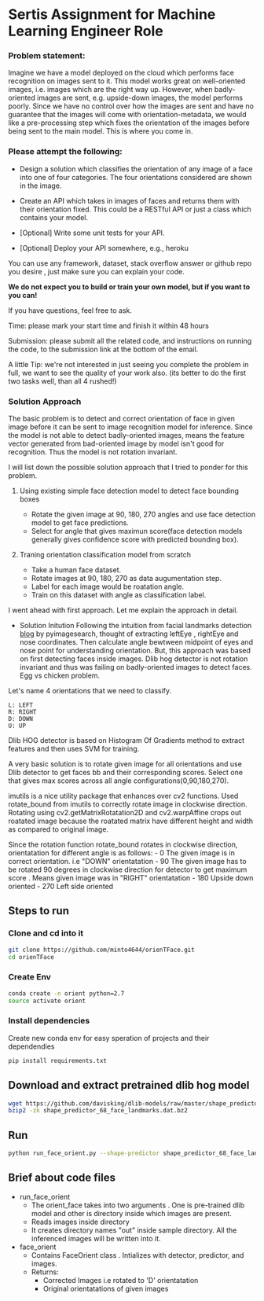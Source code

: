 # Sertis Assignment for Machine Learning Engineer Role

### Problem statement:
Imagine we have a model deployed on the cloud which performs face recognition on images sent to it. This model works great on well-oriented images, i.e. images which are the right way up. However, when badly-oriented images are sent, e.g. upside-down images, the model performs poorly. Since we have no  control over how the images are sent and have no guarantee that the images will come with orientation-metadata, we would like a pre-processing step which fixes the orientation of the images before being sent to the main model. This is where you come in.

          


### Please attempt the following:

- Design a solution which classifies the orientation of any image of a face into one of four categories. The four orientations considered are shown in the image. 

- Create an API which takes in images of faces and returns them with their orientation fixed. This could be a RESTful API or just a class which contains your model.

- [Optional] Write some unit tests for your API.

- [Optional] Deploy your API somewhere, e.g., heroku

You can use any framework, dataset, stack overflow answer or github repo you desire , just make sure you can explain your code.

**We do not expect you to build or train your own model, but if you want to you can!**

If you have questions, feel free to ask.

Time: please mark your start time and finish it within 48 hours

Submission: please submit all the related code, and instructions on running the code, to the submission link at the bottom of the email.

A little Tip: we're not interested in just seeing you complete the problem in full, we want to see the quality of your work also. (its better to do the first two tasks well, than all 4 rushed!)



### Solution Approach

The basic problem is to detect and correct orientation of face in given image before it can be sent to image recognition model for inference. Since the model is not able to detect badly-oriented images, means the feature vector generated from bad-oriented image by model isn't good for recognition. Thus the model is not rotation invariant. 


I will list down the possible solution approach that I tried to ponder for this problem.

1. Using existing simple face detection model to detect face bounding boxes
	- Rotate the given image at 90, 180, 270 angles and use face detection model to get face predictions. 
	- Select for angle that gives maximun score(face detection models generally gives confidence score with predicted bounding box).

2. Traning orientation classification model from scratch
	- Take a human face dataset. 
	- Rotate images at 90, 180, 270 as data augumentation step. 
	- Label for each image would be roatation angle. 
	- Train on this dataset with angle as classification label. 

I went ahead with first approach. Let me explain the approach in detail.

- Solution Initution
Following the intuition from facial landmarks detection [blog](https://www.pyimagesearch.com/2017/04/03/facial-landmarks-dlib-opencv-python/) by pyimagesearch, thought of extracting leftEye , rightEye and nose coordinates. Then calculate angle bewtween midpoint of eyes and nose point for understanding orientation. But, this approach was based on first detecting faces inside images. Dlib hog detector is not rotation invariant and thus was failing on badly-oriented images to detect faces. Egg vs chicken problem.

Let's name 4 orientations that we need to classify.

	L: LEFT
	R: RIGHT
	D: DOWN
	U: UP

Dlib HOG detector is based on Histogram Of Gradients method to extract features and then uses SVM for training. 

A very basic solution is to rotate given image for all orientations and use Dlib detector to get faces bb and their corresponding scores. Select one that gives max scores across all angle configurations(0,90,180,270). 

imutils is a nice utility package that enhances over cv2 functions. Used rotate_bound from imutils to correctly rotate image in clockwise direction. Rotating using cv2.getMatrixRotatation2D and cv2.warpAffine crops out roatated image because the roatated matrix have different height and width as compared to original image. 

Since the rotation function rotate_bound rotates in clockwise direction, orientatation for different angle is as follows:
	- 0
		The given image is in correct orientation. i.e "DOWN" orientatation
	- 90
		The given image has to be rotated 90 degrees in clockwise direction for detector to get maximum score . Means given image was in "RIGHT" orientatation
	- 180
		Upside down oriented
	- 270
		Left side oriented

## Steps to run

### Clone and cd into it
```bash
git clone https://github.com/minto4644/orienTFace.git
cd orienTFace
```
### Create Env
```bash
conda create -n orient python=2.7
source activate orient
```
### Install dependencies
Create new conda env for easy speration of projects and their dependendies
```bash
pip install requirements.txt
```
## Download and extract pretrained dlib hog model
```bash
wget https://github.com/davisking/dlib-models/raw/master/shape_predictor_68_face_landmarks.dat.bz2
bzip2 -zk shape_predictor_68_face_landmarks.dat.bz2
```
## Run
```bash
python run_face_orient.py --shape-predictor shape_predictor_68_face_landmarks.dat --images-dir sample
```

## Brief about code files
- run_face_orient
	- The orient_face takes into two arguments . One is pre-trained dlib model and other is directory inside which images are present. 
	- Reads images inside directory
	- It creates directory names "out" inside sample directory. All the inferenced images will be written into it.
- face_orient
	- Contains FaceOrient class .  Intializes with detector, predictor, and images.
	- Returns:
		- Corrected Images i.e rotated to 'D' orientatation
		- Original orientatations of given images




